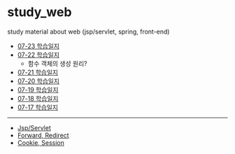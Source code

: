 # study_web
study material about web (jsp/servlet, spring, front-end)


- [07-23 학습일지](materials/07_23_학습일지.md)
- [07-22 학습일지](materials/07_22_학습일지.md)
  - 함수 객체의 생성 원리?
- [07-21 학습일지](materials/07_22_학습일지.md)
- [07-20 학습일지](materials/07_20_naver_id_login_sourcecode.md)
- [07-19 학습일지](materials/07_19_FE-Common.md)
- [07-18 학습일지](materials/07_18_front강의.md)
- [07-17 학습일지](materials/07_17_jQuery강의.md)
----

- [Jsp/Servlet](materials/02_servlet_jsp.md)
- [Forward, Redirect](materials/03_forward_redirect.md)
- [Cookie, Session](materials/04_cookie_session.md)
